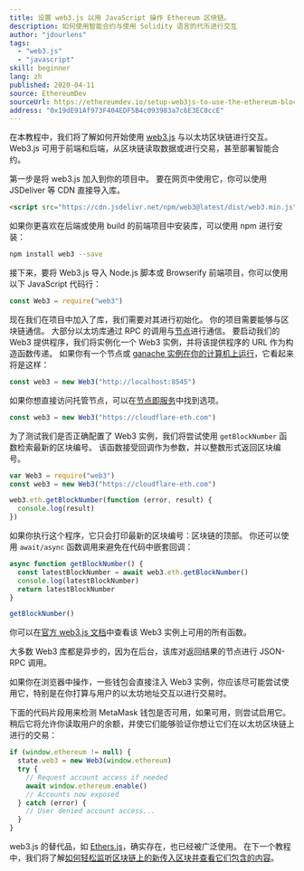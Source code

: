 ```yaml
---
title: 设置 web3.js 以用 JavaScript 操作 Ethereum 区块链。
description: 如何使用智能合约与使用 Solidity 语言的代币进行交互
author: "jdourlens"
tags:
  - "web3.js"
  - "javascript"
skill: beginner
lang: zh
published: 2020-04-11
source: EthereumDev
sourceUrl: https://ethereumdev.io/setup-web3js-to-use-the-ethereum-blockchain-in-javascript/
address: "0x19dE91Af973F404EDF5B4c093983a7c6E3EC8ccE"
---
```


在本教程中，我们将了解如何开始使用 [web3.js](https://web3js.readthedocs.io/) 与以太坊区块链进行交互。 Web3.js 可用于前端和后端，从区块链读取数据或进行交易，甚至部署智能合约。

第一步是将 web3.js 加入到你的项目中。 要在网页中使用它，你可以使用 JSDeliver 等 CDN 直接导入库。

```html
<script src="https://cdn.jsdelivr.net/npm/web3@latest/dist/web3.min.js"></script>
```

如果你更喜欢在后端或使用 build 的前端项目中安装库，可以使用 npm 进行安装：

```bash
npm install web3 --save
```

接下来，要将 Web3.js 导入 Node.js 脚本或 Browserify 前端项目，你可以使用以下 JavaScript 代码行：

```js
const Web3 = require("web3")
```

现在我们在项目中加入了库，我们需要对其进行初始化。 你的项目需要能够与区块链通信。 大部分以太坊库通过 RPC 的调用与[节点](/developers/docs/nodes-and-clients/)进行通信。 要启动我们的 Web3 提供程序，我们将实例化一个 Web3 实例，并将该提供程序的 URL 作为构造函数传递。 如果你有一个节点或 [ganache 实例在你的计算机上运行](https://ethereumdev.io/testing-your-smart-contract-with-existing-protocols-ganache-fork/)，它看起来将是这样：

```js
const web3 = new Web3("http://localhost:8545")
```

如果你想直接访问托管节点，可以在[节点即服务](/developers/docs/nodes-and-clients/nodes-as-a-service)中找到选项。

```js
const web3 = new Web3("https://cloudflare-eth.com")
```

为了测试我们是否正确配置了 Web3 实例，我们将尝试使用 `getBlockNumber` 函数检索最新的区块编号。 该函数接受回调作为参数，并以整数形式返回区块编号。

```js
var Web3 = require("web3")
const web3 = new Web3("https://cloudflare-eth.com")

web3.eth.getBlockNumber(function (error, result) {
  console.log(result)
})
```

如果你执行这个程序，它只会打印最新的区块编号：区块链的顶部。 你还可以使用 `await/async` 函数调用来避免在代码中嵌套回调：

```js
async function getBlockNumber() {
  const latestBlockNumber = await web3.eth.getBlockNumber()
  console.log(latestBlockNumber)
  return latestBlockNumber
}

getBlockNumber()
```

你可以在[官方 web3.js 文档](https://docs.web3js.org/)中查看该 Web3 实例上可用的所有函数。

大多数 Web3 库都是异步的，因为在后台，该库对返回结果的节点进行 JSON-RPC 调用。

<Divider />

如果你在浏览器中操作，一些钱包会直接注入 Web3 实例，你应该尽可能尝试使用它，特别是在你打算与用户的以太坊地址交互以进行交易时。

下面的代码片段用来检测 MetaMask 钱包是否可用，如果可用，则尝试启用它。 稍后它将允许你读取用户的余额，并使它们能够验证你想让它们在以太坊区块链上进行的交易：

```js
if (window.ethereum != null) {
  state.web3 = new Web3(window.ethereum)
  try {
    // Request account access if needed
    await window.ethereum.enable()
    // Accounts now exposed
  } catch (error) {
    // User denied account access...
  }
}
```

web3.js 的替代品，如 [Ethers.js](https://docs.ethers.io/)，确实存在，也已经被广泛使用。 在下一个教程中，我们将了解[如何轻松监听区块链上的新传入区块并查看它们包含的内容](https://ethereumdev.io/listening-to-new-transactions-happening-on-the-blockchain/)。
